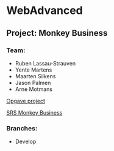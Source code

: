 # WebAdvanced
## Project: Monkey Business
### Team:
- Ruben Lassau-Strauven
- Yente Martens
- Maarten Silkens
- Jason Palmen
- Arne Motmans

[Opgave project](https://github.com/ArneMotmans/weba_monkeybuss_abc/blob/master/Resources/ProjectWebAdvanced-WP1.pdf)

[SRS Monkey Business](https://github.com/ArneMotmans/weba_monkeybuss_abc/blob/master/Resources/Monkey%20Business%20-%20SRS%20-%20EFGH07.pdf)

### Branches:
- Develop
